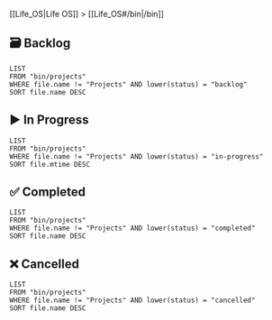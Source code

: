 [[Life_OS|Life OS]] > [[Life_OS#/bin|/bin]]

<!-- Projects: Projects accomplish goals & have a polished product as the end result. The project template is generated when you create a new note from this page. -->

## 🗃️ Backlog

<!-- Backlog: Lists projects in backlog with most recent at the top. -->

```dataview
LIST
FROM "bin/projects"
WHERE file.name != "Projects" AND lower(status) = "backlog"
SORT file.name DESC
```

## ▶️ In Progress

```dataview
LIST
FROM "bin/projects"
WHERE file.name != "Projects" AND lower(status) = "in-progress"
SORT file.mtime DESC
```

## ✅ Completed

```dataview
LIST
FROM "bin/projects"
WHERE file.name != "Projects" AND lower(status) = "completed"
SORT file.name DESC
```

## ❌ Cancelled

```dataview
LIST
FROM "bin/projects"
WHERE file.name != "Projects" AND lower(status) = "cancelled"
SORT file.name DESC
```
